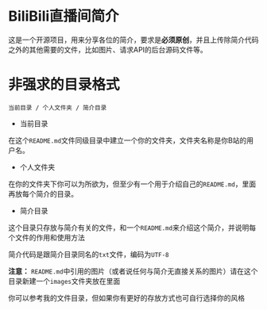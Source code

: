 # BiliBili直播间简介

这是一个开源项目，用来分享各位的简介，要求是**必须原创**，并且上传除简介代码之外的其他需要的文件，比如图片、请求API的后台源码文件等。

# 非强求的目录格式

`当前目录 / 个人文件夹 / 简介目录`

- 当前目录

在这个`README.md`文件同级目录中建立一个你的文件夹，文件夹名称是你B站的用户名。

- 个人文件夹

在你的文件夹下你可以为所欲为，但至少有一个用于介绍自己的`README.md`，里面再放每个简介的目录。

- 简介目录

这个目录只存放与简介有关的文件，和一个`README.md`来介绍这个简介，并说明每个文件的作用和使用方法

简介代码是跟简介目录同名的`txt`文件，编码为`UTF-8`

**注意：** `README.md`中引用的图片（或者说任何与简介无直接关系的图片）请在这个目录新建一个`images`文件夹放在里面

你可以参考我的文件目录，但如果你有更好的存放方式也可自行选择你的风格
